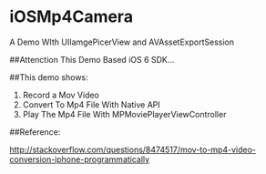 iOSMp4Camera
============
A Demo WIth UIIamgePicerView  and AVAssetExportSession

##Attenction This Demo Based iOS 6 SDK...

##This demo shows:
1. Record a Mov Video
2. Convert To Mp4 File With Native API
3. Play The Mp4 File With MPMoviePlayerViewController

##Reference:

http://stackoverflow.com/questions/8474517/mov-to-mp4-video-conversion-iphone-programmatically
